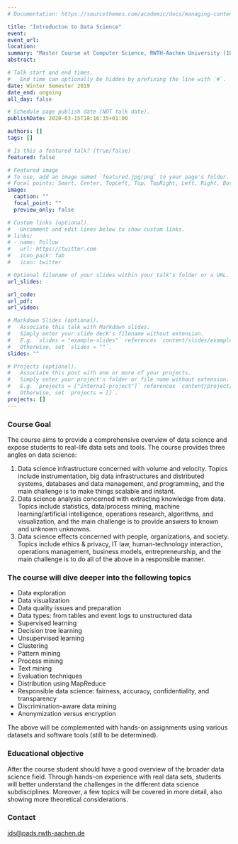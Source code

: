 ```yaml
---
# Documentation: https://sourcethemes.com/academic/docs/managing-content/

title: "Introducton to Data Science"
event:
event_url:
location:
summary: "Master Course at Computer Science, RWTH-Aachen University (10.2019 ~ Ongoing)"
abstract:

# Talk start and end times.
#   End time can optionally be hidden by prefixing the line with `#`.
date: Winter Semester 2019
date_end: ongoing
all_day: false

# Schedule page publish date (NOT talk date).
publishDate: 2020-03-15T18:16:35+01:00

authors: []
tags: []

# Is this a featured talk? (true/false)
featured: false

# Featured image
# To use, add an image named `featured.jpg/png` to your page's folder.
# Focal points: Smart, Center, TopLeft, Top, TopRight, Left, Right, BottomLeft, Bottom, BottomRight.
image:
  caption: ""
  focal_point: ""
  preview_only: false

# Custom links (optional).
#   Uncomment and edit lines below to show custom links.
# links:
# - name: Follow
#   url: https://twitter.com
#   icon_pack: fab
#   icon: twitter

# Optional filename of your slides within your talk's folder or a URL.
url_slides:

url_code:
url_pdf:
url_video:

# Markdown Slides (optional).
#   Associate this talk with Markdown slides.
#   Simply enter your slide deck's filename without extension.
#   E.g. `slides = "example-slides"` references `content/slides/example-slides.md`.
#   Otherwise, set `slides = ""`.
slides: ""

# Projects (optional).
#   Associate this post with one or more of your projects.
#   Simply enter your project's folder or file name without extension.
#   E.g. `projects = ["internal-project"]` references `content/project/deep-learning/index.md`.
#   Otherwise, set `projects = []`.
projects: []
---
```


### Course Goal

The course aims to provide a comprehensive overview of data science and expose students to real-life data sets and tools. The course provides three angles on data science:

1. Data science infrastructure concerned with volume and velocity. Topics include instrumentation, big data infrastructures and distributed systems, databases and data management, and programming, and the main challenge is to make things scalable and instant.
2. Data science analysis concerned with extracting knowledge from data. Topics include statistics, data/process mining, machine learning/artificial intelligence, operations research, algorithms, and visualization, and the main challenge is to provide answers to known and unknown unknowns.
3. Data science effects concerned with people, organizations, and society. Topics include ethics & privacy, IT law, human-technology interaction, operations management, business models, entrepreneurship, and the main challenge is to do all of the above in a responsible manner.

### The course will dive deeper into the following topics

- Data exploration
- Data visualization
- Data quality issues and preparation
- Data types: from tables and event logs to unstructured data
- Supervised learning
- Decision tree learning
- Unsupervised learning
- Clustering
- Pattern mining
- Process mining
- Text mining
- Evaluation techniques
- Distribution using MapReduce
- Responsible data science: fairness, accuracy, confidentiality, and transparency
- Discrimination-aware data mining
- Anonymization versus encryption

The above will be complemented with hands-on assignments using various datasets and software tools (still to be determined).

### Educational objective

After the course student should have a good overview of the broader data science field. Through hands-on experience with real data sets, students will better understand the challenges in the different data science subdisciplines. Moreover, a few topics will be covered in more detail, also showing more theoretical considerations.

### Contact

[ids@pads.rwth-aachen.de](mailto:ids@pads.rwth-aachen.de?subject=ids)
